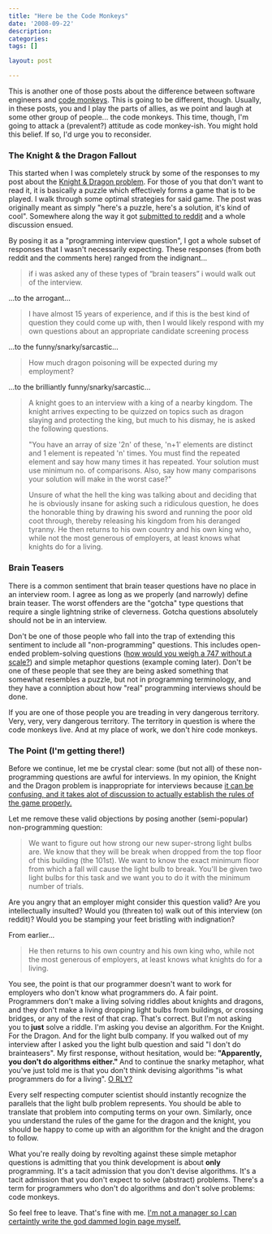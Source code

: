 ```yaml
---
title: "Here be the Code Monkeys"
date: '2008-09-22'
description:
categories:
tags: []

layout: post

---
```

This is another one of those posts about the difference between software engineers and <a href="http://en.wikipedia.org/wiki/Code_monkey">code monkeys</a>. This is going to be different, though. Usually, in these posts, you and I play the parts of allies, as we point and laugh at some other group of people... the code monkeys. This time, though, I'm going to attack a (prevalent?) attitude as code monkey-ish. You might hold this belief. If so, I'd urge you to reconsider.
<h3><strong>The Knight &amp; the Dragon Fallout</strong></h3>
This started when I was completely struck by some of the responses to my post about the <a href="http://lbrandy.com/blog/2008/08/a-programming-interview-question-explored/">Knight &amp; Dragon problem</a>. For those of you that don't want to read it, it is basically a puzzle which effectively forms a game that is to be played. I walk through some optimal strategies for said game. The post was originally meant as simply "here's a puzzle, here's a solution, it's kind of cool". Somewhere along the way it got <a href="http://www.reddit.com/r/programming/comments/71t12/a_programming_interview_question_explored/">submitted to reddit</a> and a whole discussion ensued.

By posing it as a "programming interview question", I got a whole subset of responses that I wasn't necessarily expecting. These responses (from both reddit and the comments here) ranged from the indignant...
<div class="comment_bubble">
<blockquote>if i was asked any of these types of “brain teasers” i would walk out of the interview.</blockquote>
...to the arrogant...
<div id="body_t1_c05gtsc" class="commentbody">
<div class="md">
<blockquote>I have almost 15 years of experience, and if this is the best kind of question they could come up with, then I would likely respond with my own questions about an appropriate candidate screening process</blockquote>
</div>
</div>
</div>
...to the funny/snarky/sarcastic...
<blockquote>How much dragon poisoning will be expected during my employment?</blockquote>
...to the brilliantly funny/snarky/sarcastic...
<blockquote>A knight goes to an interview with a king of a nearby kingdom. The knight arrives expecting to be quizzed on topics such as dragon slaying and protecting the king, but much to his dismay, he is asked the following questions.

"You have an array of size '2n' of these, 'n+1' elements are distinct and 1 element is repeated 'n' times. You must find the repeated element and say how many times it has repeated. Your solution must use minimum no. of comparisons. Also, say how many comparisons your solution will make in the worst case?"

Unsure of what the hell the king was talking about and deciding that he is obviously insane for asking such a ridiculous question, he does the honorable thing by drawing his sword and running the poor old coot through, thereby releasing his kingdom from his deranged tyranny. He then returns to his own country and his own king who, while not the most generous of employers, at least knows what knights do for a living.</blockquote>
<h3><strong>Brain Teasers</strong></h3>
There is a common sentiment that brain teaser questions have no place in an interview room. I agree as long as we properly (and narrowly) define brain teaser. The worst offenders are the "gotcha" type questions that require a single lightning strike of cleverness. Gotcha questions absolutely should not be in an interview.

Don't be one of those people who fall into the trap of extending this sentiment to include all "non-programming" questions. This includes open-ended problem-solving questions (<a href="http://lbrandy.com/blog/2008/09/weighing-a-747-in-an-interview/">how would you weigh a 747 without a scale?</a>) and simple metaphor questions (example coming later). Don't be one of these people that see they are being asked something that somewhat resembles a puzzle, but not in programming terminology, and they have a conniption about how "real" programming interviews should be done.

If you are one of those people you are treading in very dangerous territory. Very, very, very dangerous territory. The territory in question is where the code monkeys live. And at my place of work, we don't hire code monkeys.
<h3><strong>The Point (I'm getting there!)</strong></h3>
Before we continue, let me be crystal clear: some (but not all) of these non-programming questions are awful for interviews. In my opinion, the Knight and the Dragon problem is inappropriate for interviews because <a href="http://www.reddit.com/r/programming/comments/71t12/a_programming_interview_question_explored/c05gp1v">it can be confusing, and it takes alot of discussion to actually establish the rules of the game properly.
</a>

Let me remove these valid objections by posing another (semi-popular) non-programming question:
<blockquote>We want to figure out how strong our new super-strong light bulbs are. We know that they will be break when dropped from the top floor of this building (the 101st). We want to know the exact minimum floor from which a fall will cause the light bulb to break. You'll be given two light bulbs for this task and we want you to do it with the minimum number of trials.</blockquote>
Are you angry that an employer might consider this question valid? Are you intellectually insulted? Would you (threaten to) walk out of this interview (on reddit)? Would you be stamping your feet bristling with indignation?

From earlier...
<blockquote>He then returns to his own country and his own king who, while not the most generous of employers, at least knows what knights do for a living.</blockquote>
You see, the point is that our programmer doesn't want to work for employers who don't know what programmers do. A fair point. Programmers don't make a living solving riddles about knights and dragons, and they don't make a living dropping light bulbs from buildings, or crossing bridges, or any of the rest of that crap. That's correct. But I'm not asking you to<strong> just</strong> solve a riddle. I'm asking you devise an algorithm. For the Knight. For the Dragon. And for the light bulb company. If you walked out of my interview after I asked you the light bulb question and said "I don't do brainteasers". My first response, without hesitation, would be:<strong> "Apparently, you don't do algorithms either." </strong>And to continue the snarky metaphor, what you've just told me is that you don't think devising algorithms "is what programmers do for a living". <a href="http://blog.pharmalive.com/wp-content/uploads/2008/06/o_rly.jpg">O RLY?</a>

Every self respecting computer scientist should instantly recognize the parallels that the light bulb problem represents. You should be able to translate that problem into computing terms on your own. Similarly, once you understand the rules of the game for the dragon and the knight, you should be happy to come up with an algorithm for the knight and the dragon to follow.

What you're really doing by revolting against these simple metaphor questions is admitting that you think development is about <strong>only </strong>programming. It's a tacit admission that you don't devise algorithms. It's a tacit admission that you don't expect to solve (abstract) problems. There's a term for programmers who don't do algorithms and don't solve problems: code monkeys.

So feel free to leave. That's fine with me. <a href="http://www.jonathancoulton.com/mp3/Code%20Monkey.mp3">I'm not a manager so I can certaintly write the god dammed login page myself.</a>